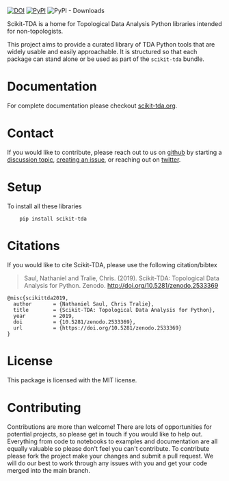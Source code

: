 [![DOI](https://zenodo.org/badge/129452930.svg)](https://zenodo.org/badge/latestdoi/129452930)
[![PyPI](https://badge.fury.io/py/scikit-tda.svg)](https://badge.fury.io/py/scikit-tda)
![PyPI - Downloads](https://img.shields.io/pypi/dm/scikit-tda)

Scikit-TDA is a home for Topological Data Analysis Python libraries intended for non-topologists.

This project aims to provide a curated library of TDA Python tools that are widely usable and easily approachable. It is structured so that each package can stand alone or be used as part of the `scikit-tda` bundle.

# Documentation

For complete documentation please checkout [scikit-tda.org](https://scikit-tda.org).

# Contact

If you would like to contribute, please reach out to us on
[github](https://github.com/scikit-tda) by starting a [discussion
topic](https://github.com/orgs/scikit-tda/discussions), [creating an
issue](https://github.com/scikit-tda/scikit-tda/issues), or reaching out on
[twitter](https://twitter.com/scikit_tda).

# Setup

To install all these libraries

```
    pip install scikit-tda
```

# Citations

If you would like to cite Scikit-TDA, please use the following citation/bibtex

> Saul, Nathaniel and Tralie, Chris. (2019). Scikit-TDA: Topological Data Analysis for Python. Zenodo. http://doi.org/10.5281/zenodo.2533369

```
@misc{scikittda2019,
  author       = {Nathaniel Saul, Chris Tralie},
  title        = {Scikit-TDA: Topological Data Analysis for Python},
  year         = 2019,
  doi          = {10.5281/zenodo.2533369},
  url          = {https://doi.org/10.5281/zenodo.2533369}
}
```

# License

This package is licensed with the MIT license.

# Contributing

Contributions are more than welcome! There are lots of opportunities for potential projects, so please get in touch if you would like to help out. Everything from code to notebooks to examples and documentation are all equally valuable so please don't feel you can't contribute. To contribute please fork the project make your changes and submit a pull request. We will do our best to work through any issues with you and get your code merged into the main branch.
